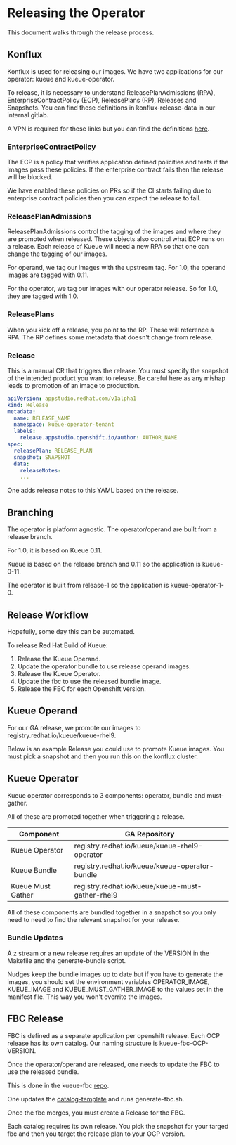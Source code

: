 # Releasing the Operator

This document walks through the release process.

## Konflux

Konflux is used for releasing our images. We have two applications for our operator: kueue and kueue-operator.

To release, it is necessary to understand ReleasePlanAdmissions (RPA), EnterpriseContractPolicy (ECP), ReleasePlans (RP), Releases and Snapshots.
You can find these definitions in konflux-release-data in our internal gitlab.

A VPN is required for these links but you can find the definitions [here](https://gitlab.cee.redhat.com/releng/konflux-release-data).

### EnterpriseContractPolicy

The ECP is a policy that verifies application defined policities and tests if the images pass these policies.
If the enterprise contract fails then the release will be blocked.

We have enabled these policies on PRs so if the CI starts failing due to enterprise contract policies then you can expect the release to fail.

### ReleasePlanAdmissions

ReleasePlanAdmissions control the tagging of the images and where they are promoted when released.
These objects also control what ECP runs on a release.
Each release of Kueue will need a new RPA so that one can change the tagging of our images.

For operand, we tag our images with the upstream tag. For 1.0, the operand images are tagged with 0.11.

For the operator, we tag our images with our operator release. So for 1.0, they are tagged with 1.0.

### ReleasePlans

When you kick off a release, you point to the RP. These will reference a RPA.
The RP defines some metadata that doesn't change from release. 

### Release

This is a manual CR that triggers the release. 
You must specify the snapshot of the intended product you want to release.
Be careful here as any mishap leads to promotion of an image to production.

```yaml
apiVersion: appstudio.redhat.com/v1alpha1
kind: Release
metadata:
  name: RELEASE_NAME
  namespace: kueue-operator-tenant
  labels:
    release.appstudio.openshift.io/author: AUTHOR_NAME
spec:
  releasePlan: RELEASE_PLAN
  snapshot: SNAPSHOT
  data:
    releaseNotes:
    ...
```

One adds release notes to this YAML based on the release.

## Branching

The operator is platform agnostic. The operator/operand are built from a release branch.

For 1.0, it is based on Kueue 0.11.

Kueue is based on the release branch and 0.11 so the application is kueue-0-11.

The operator is built from release-1 so the application is kueue-operator-1-0.

## Release Workflow

Hopefully, some day this can be automated.

To release Red Hat Build of Kueue:

1. Release the Kueue Operand.
2. Update the operator bundle to use release operand images.
3. Release the Kueue Operator.
4. Update the fbc to use the released bundle image.
5. Release the FBC for each Openshift version.

## Kueue Operand

For our GA release, we promote our images to registry.redhat.io/kueue/kueue-rhel9.

Below is an example Release you could use to promote Kueue images.
You must pick a snapshot and then you run this on the konflux cluster.

## Kueue Operator

Kueue operator corresponds to 3 components: operator, bundle and must-gather.

All of these are promoted together when triggering a release.

| Component | GA Repository |
| --------- | -------------- |
| Kueue Operator | registry.redhat.io/kueue/kueue-rhel9-operator |
| Kueue Bundle   | registry.redhat.io/kueue/kueue-operator-bundle |
| Kueue Must Gather | registry.redhat.io/kueue/kueue-must-gather-rhel9 |

All of these components are bundled together in a snapshot so you only need to need to find
the relevant snapshot for your release.

### Bundle Updates

A z stream or a new release requires an update of the VERSION in the Makefile and the generate-bundle script.

Nudges keep the bundle images up to date but if you have to generate the images,
you should set the environment variables OPERATOR_IMAGE, KUEUE_IMAGE and KUEUE_MUST_GATHER_IMAGE to the values set in the 
manifest file.
This way you won't overrite the images.

## FBC Release

FBC is defined as a separate application per openshift release. 
Each OCP release has its own catalog.
Our naming structure is kueue-fbc-OCP-VERSION.

Once the operator/operand are released, one needs to update the FBC to use the released bundle.

This is done in the kueue-fbc [repo](https://github.com/openshift/kueue-fbc).

One updates the [catalog-template](https://github.com/openshift/kueue-fbc/pull/16/files) and runs generate-fbc.sh.

Once the fbc merges, you must create a Release for the FBC.

Each catalog requires its own release. 
You pick the snapshot for your targed fbc and then you target the release plan to your OCP version.
